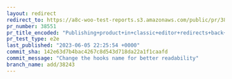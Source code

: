 ```yaml
---
layout: redirect
redirect_to: https://a8c-woo-test-reports.s3.amazonaws.com/public/pr/38551/e2e/index.html
pr_number: 38551
pr_title_encoded: "Publishing+product+in+classic+editor+redirects+back+to+new+editor"
pr_test_type: e2e
last_published: "2023-06-05 22:25:54 +0000"
commit_sha: 142e63d7b4bac4267c8d543d718da22a1f1caafd
commit_message: "Change the hooks name for better readability"
branch_name: add/38243
---
```

